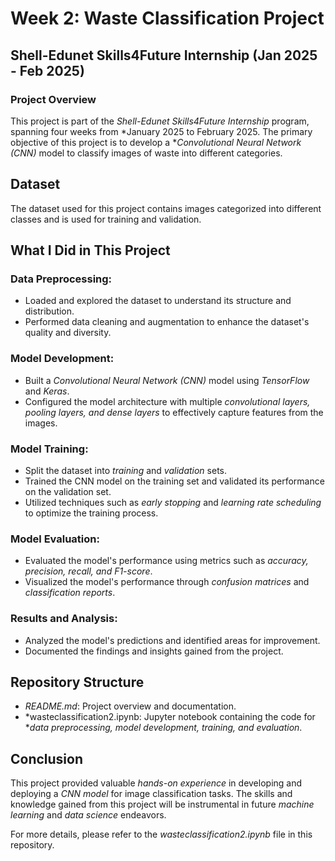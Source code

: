 # Week 2: Waste Classification Project

## Shell-Edunet Skills4Future Internship (Jan 2025 - Feb 2025)

### Project Overview
This project is part of the *Shell-Edunet Skills4Future Internship* program, spanning four weeks from *January 2025 to February 2025. The primary objective of this project is to develop a **Convolutional Neural Network (CNN)* model to classify images of waste into different categories.

## Dataset
The dataset used for this project contains images categorized into different classes and is used for training and validation.

## What I Did in This Project

### Data Preprocessing:
- Loaded and explored the dataset to understand its structure and distribution.
- Performed data cleaning and augmentation to enhance the dataset's quality and diversity.

### Model Development:
- Built a *Convolutional Neural Network (CNN)* model using *TensorFlow* and *Keras*.
- Configured the model architecture with multiple *convolutional layers, pooling layers, and dense layers* to effectively capture features from the images.

### Model Training:
- Split the dataset into *training* and *validation* sets.
- Trained the CNN model on the training set and validated its performance on the validation set.
- Utilized techniques such as *early stopping* and *learning rate scheduling* to optimize the training process.

### Model Evaluation:
- Evaluated the model's performance using metrics such as *accuracy, precision, recall, and F1-score*.
- Visualized the model's performance through *confusion matrices* and *classification reports*.

### Results and Analysis:
- Analyzed the model's predictions and identified areas for improvement.
- Documented the findings and insights gained from the project.

## Repository Structure
- *README.md*: Project overview and documentation.
- *wasteclassification2.ipynb: Jupyter notebook containing the code for **data preprocessing, model development, training, and evaluation*.

## Conclusion
This project provided valuable *hands-on experience* in developing and deploying a *CNN model* for image classification tasks. The skills and knowledge gained from this project will be instrumental in future *machine learning* and *data science* endeavors.

For more details, please refer to the *wasteclassification2.ipynb* file in this repository.
